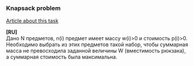 ### Knapsack problem

[Article about this task](https://neerc.ifmo.ru/wiki/index.php?title=%D0%97%D0%B0%D0%B4%D0%B0%D1%87%D0%B0_%D0%BE_%D1%80%D1%8E%D0%BA%D0%B7%D0%B0%D0%BA%D0%B5)

<b>[RU]</b>\
Дано N предметов, n(i) предмет имеет массу w(i)>0 и стоимость p(i)>0. 
Необходимо выбрать из этих предметов такой набор, чтобы суммарная масса не превосходила 
заданной величины W (вместимость рюкзака), а суммарная стоимость была максимальна.